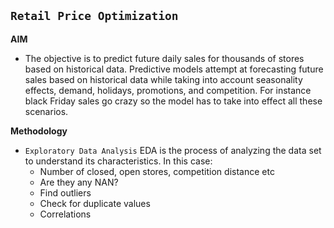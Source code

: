 ## `Retail Price Optimization`

**AIM**

- The objective is to predict future daily sales for thousands of stores based on historical data. Predictive models attempt at forecasting future sales based on historical data while taking into account seasonality effects, demand, holidays, promotions, and competition. For instance black Friday sales go crazy so the model has to take into effect all these scenarios.

**Methodology**

- `Exploratory Data Analysis`
  EDA is the process of analyzing the data set to understand its characteristics. In this case:
  - Number of closed, open stores, competition distance etc
  - Are they any NAN?
  - Find outliers
  - Check for duplicate values
  - Correlations

